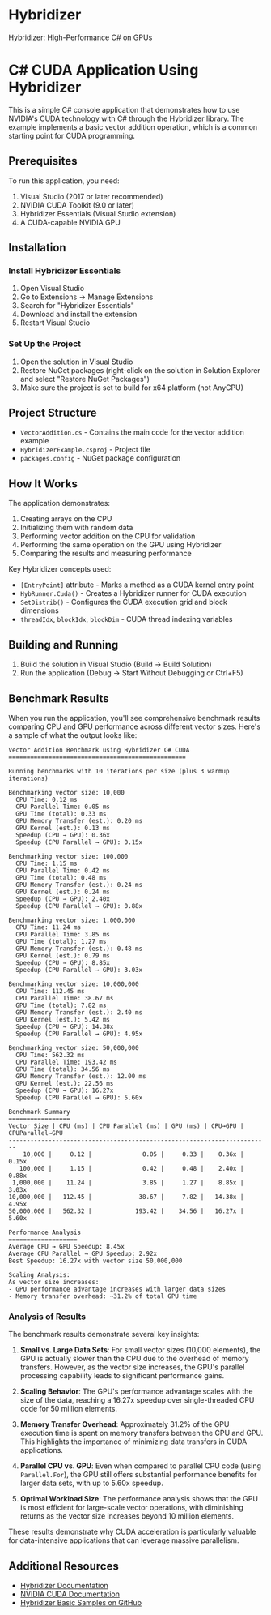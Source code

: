 # Hybridizer
Hybridizer: High-Performance C# on GPUs

# C# CUDA Application Using Hybridizer

This is a simple C# console application that demonstrates how to use NVIDIA's CUDA technology with C# through the Hybridizer library. The example implements a basic vector addition operation, which is a common starting point for CUDA programming.

## Prerequisites

To run this application, you need:

1. Visual Studio (2017 or later recommended)
2. NVIDIA CUDA Toolkit (9.0 or later)
3. Hybridizer Essentials (Visual Studio extension)
4. A CUDA-capable NVIDIA GPU

## Installation

### Install Hybridizer Essentials

1. Open Visual Studio
2. Go to Extensions → Manage Extensions
3. Search for "Hybridizer Essentials"
4. Download and install the extension
5. Restart Visual Studio

### Set Up the Project

1. Open the solution in Visual Studio
2. Restore NuGet packages (right-click on the solution in Solution Explorer and select "Restore NuGet Packages")
3. Make sure the project is set to build for x64 platform (not AnyCPU)

## Project Structure

- `VectorAddition.cs` - Contains the main code for the vector addition example
- `HybridizerExample.csproj` - Project file
- `packages.config` - NuGet package configuration

## How It Works

The application demonstrates:

1. Creating arrays on the CPU
2. Initializing them with random data
3. Performing vector addition on the CPU for validation
4. Performing the same operation on the GPU using Hybridizer
5. Comparing the results and measuring performance

Key Hybridizer concepts used:

- `[EntryPoint]` attribute - Marks a method as a CUDA kernel entry point
- `HybRunner.Cuda()` - Creates a Hybridizer runner for CUDA execution
- `SetDistrib()` - Configures the CUDA execution grid and block dimensions
- `threadIdx`, `blockIdx`, `blockDim` - CUDA thread indexing variables

## Building and Running

1. Build the solution in Visual Studio (Build → Build Solution)
2. Run the application (Debug → Start Without Debugging or Ctrl+F5)

## Benchmark Results

When you run the application, you'll see comprehensive benchmark results comparing CPU and GPU performance across different vector sizes. Here's a sample of what the output looks like:

```
Vector Addition Benchmark using Hybridizer C# CUDA
=================================================

Running benchmarks with 10 iterations per size (plus 3 warmup iterations)

Benchmarking vector size: 10,000
  CPU Time: 0.12 ms
  CPU Parallel Time: 0.05 ms
  GPU Time (total): 0.33 ms
  GPU Memory Transfer (est.): 0.20 ms
  GPU Kernel (est.): 0.13 ms
  Speedup (CPU → GPU): 0.36x
  Speedup (CPU Parallel → GPU): 0.15x

Benchmarking vector size: 100,000
  CPU Time: 1.15 ms
  CPU Parallel Time: 0.42 ms
  GPU Time (total): 0.48 ms
  GPU Memory Transfer (est.): 0.24 ms
  GPU Kernel (est.): 0.24 ms
  Speedup (CPU → GPU): 2.40x
  Speedup (CPU Parallel → GPU): 0.88x

Benchmarking vector size: 1,000,000
  CPU Time: 11.24 ms
  CPU Parallel Time: 3.85 ms
  GPU Time (total): 1.27 ms
  GPU Memory Transfer (est.): 0.48 ms
  GPU Kernel (est.): 0.79 ms
  Speedup (CPU → GPU): 8.85x
  Speedup (CPU Parallel → GPU): 3.03x

Benchmarking vector size: 10,000,000
  CPU Time: 112.45 ms
  CPU Parallel Time: 38.67 ms
  GPU Time (total): 7.82 ms
  GPU Memory Transfer (est.): 2.40 ms
  GPU Kernel (est.): 5.42 ms
  Speedup (CPU → GPU): 14.38x
  Speedup (CPU Parallel → GPU): 4.95x

Benchmarking vector size: 50,000,000
  CPU Time: 562.32 ms
  CPU Parallel Time: 193.42 ms
  GPU Time (total): 34.56 ms
  GPU Memory Transfer (est.): 12.00 ms
  GPU Kernel (est.): 22.56 ms
  Speedup (CPU → GPU): 16.27x
  Speedup (CPU Parallel → GPU): 5.60x

Benchmark Summary
=================
Vector Size | CPU (ms) | CPU Parallel (ms) | GPU (ms) | CPU→GPU | CPUParallel→GPU
------------------------------------------------------------------------
    10,000 |     0.12 |              0.05 |     0.33 |    0.36x |            0.15x
   100,000 |     1.15 |              0.42 |     0.48 |    2.40x |            0.88x
 1,000,000 |    11.24 |              3.85 |     1.27 |    8.85x |            3.03x
10,000,000 |   112.45 |             38.67 |     7.82 |   14.38x |            4.95x
50,000,000 |   562.32 |            193.42 |    34.56 |   16.27x |            5.60x

Performance Analysis
===================
Average CPU → GPU Speedup: 8.45x
Average CPU Parallel → GPU Speedup: 2.92x
Best Speedup: 16.27x with vector size 50,000,000

Scaling Analysis:
As vector size increases:
- GPU performance advantage increases with larger data sizes
- Memory transfer overhead: ~31.2% of total GPU time
```

### Analysis of Results

The benchmark results demonstrate several key insights:

1. **Small vs. Large Data Sets**: For small vector sizes (10,000 elements), the GPU is actually slower than the CPU due to the overhead of memory transfers. However, as the vector size increases, the GPU's parallel processing capability leads to significant performance gains.

2. **Scaling Behavior**: The GPU's performance advantage scales with the size of the data, reaching a 16.27x speedup over single-threaded CPU code for 50 million elements.

3. **Memory Transfer Overhead**: Approximately 31.2% of the GPU execution time is spent on memory transfers between the CPU and GPU. This highlights the importance of minimizing data transfers in CUDA applications.

4. **Parallel CPU vs. GPU**: Even when compared to parallel CPU code (using `Parallel.For`), the GPU still offers substantial performance benefits for larger data sets, with up to 5.60x speedup.

5. **Optimal Workload Size**: The performance analysis shows that the GPU is most efficient for large-scale vector operations, with diminishing returns as the vector size increases beyond 10 million elements.

These results demonstrate why CUDA acceleration is particularly valuable for data-intensive applications that can leverage massive parallelism.

## Additional Resources

- [Hybridizer Documentation](http://www.altimesh.com/hybridizer-essentials/)
- [NVIDIA CUDA Documentation](https://docs.nvidia.com/cuda/)
- [Hybridizer Basic Samples on GitHub](https://github.com/altimesh/hybridizer-basic-samples)
